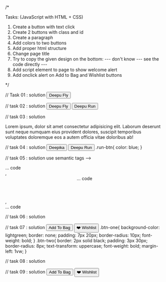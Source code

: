 /\*

Tasks: (JavaScript with HTML + CSS)

1. Create a button with text click
2. Create 2 buttons with class and id
3. Create a paragraph
4. Add colors to two buttons
5. Add proper html structure
6. Change page title
7. Try to copy the given design on the bottom:
   --- don't know --- see the code directly ---
8. Add script element to page to show welcome alert
9. Add onclick alert on Add to Bag and Wishlist buttons

\*/

// Task 01 : solution
<button> Deepu Fly </button>

// task 02 : solution
<button id="fly-btn"> Deepu Fly </button>
<button class="run-btn"> Deepu Run </button>

// task 03 : solution

<p>Lorem ipsum, dolor sit amet consectetur adipisicing elit. Laborum deserunt sunt neque numquam eius provident dolores, suscipit temporibus voluptates doloremque eos a autem officia vitae doloribus ab!</p>

// task 04 : solution
<button class="run-btn">Deepika</button>
<button class="run-btn">Deepu Run</button>
.run-btn{
color: blue;
}

// task 05 : solution
use semantic tags --> <main> ... code </main>, <header> ... code </header>, <footer> ... code</footer>

// task 06 : solution

<title>P-03</title>

// task 07 : solution
<button class="btn-one"> Add To Bag</button>
<button class="btn-two"> ❤️ Wishlist </button>
.btn-one{
background-color: lightgreen;
border: none;
padding: 7px 20px;
border-radius: 10px;
font-weight: bold;
}
.btn-two{
border: 2px solid black;
padding: 3px 30px;
border-radius: 8px;
text-transform: uppercase;
font-weight: bold;
margin-left: 1vw;
}

// task 08 : solution

<script>
    alert('Love You Deepu')
</script>

// task 09 : solution
<button class="btn-one" onclick="alert('Item added in bag')"> Add To Bag</button>
<button class="btn-two" onclick="alert('Item added to wishlist')"> ❤️ Wishlist </button>
